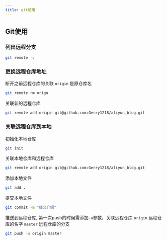 ```yaml
---
title: git使用
---
```


## Git使用

### 列出远程分支
```bash
git remote -v
```

### 更换远程仓库地址
断开之前远程仓库的关联 `origin` 是原仓库名
```bash
git remote rm orign
```

关联新的远程仓库
```bash
git remote add origin git@github.com:Gerry1218/aliyun_blog.git 
```

### 关联远程仓库到本地
初始化本地仓库
```bash
git init 
```

关联本地仓库和远程仓库
```bash
git remote add origin git@github.com:Gerry1218/aliyun_blog.git 
```

添加本地文件
```bash
git add .
```

提交本地文件
```bash
git commit -m "提交介绍"
```

推送到远程仓库, 第一次push的时候需添加`-u`参数，关联远程仓库
`origin` 远程仓库的名字
`master` 远程仓库的分支
```bash
git push -u origin master
```


